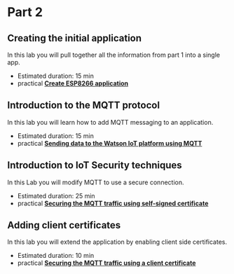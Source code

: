 # Part 2

## Creating the initial application

In this lab you will pull together all the information from part 1 into a single app.

- Estimated duration: 15 min
- practical [**Create ESP8266 application**](APP.md)

## Introduction to the MQTT protocol

In this lab you will learn how to add MQTT messaging to an application.

- Estimated duration: 15 min
- practical [**Sending data to the Watson IoT platform using MQTT**](MQTT.md)

## Introduction to IoT Security techniques

In this Lab you will modify MQTT to use a secure connection.

- Estimated duration: 25 min
- practical [**Securing the MQTT traffic using self-signed certificate**](CERT1.md)

## Adding client certificates

In this lab you will extend the application by enabling client side certificates.

- Estimated duration: 10 min
- practical [**Securing the MQTT traffic using a client certificate**](CERT2.md)

